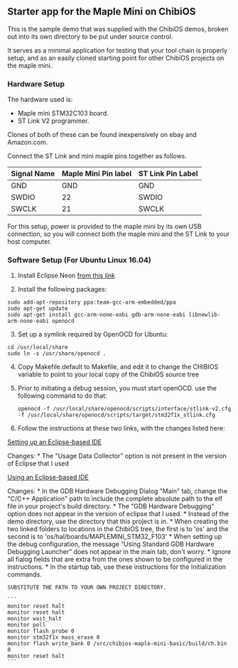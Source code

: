 ## Starter app for the Maple Mini on ChibiOS

This is the sample demo that was supplied with the ChibiOS demos, broken out into its own directory to be put under source control.

It serves as a minimal application for testing that your tool chain is properly setup, and as an easily cloned starting point for other ChibiOS projects on the maple mini.

### Hardware Setup

The hardware used is:

* Maple mini STM32C103 board.
* ST Link V2 programmer.

Clones of both of these can be found inexpensively on ebay and Amazon.com.

Connect the ST Link and mini maple pins together as follows.

| Signal Name | Maple Mini Pin label | ST Link Pin Label |
| ----------- | -------------------- | ----------------- |
| GND         | GND                  | GND               |
| SWDIO       | 22                   | SWDIO             |
| SWCLK       | 21                   | SWCLK             |

For this setup, power is provided to the maple mini by its own USB connection, so you will connect both the maple mini and the ST Link to your host computer.

### Software Setup (For Ubuntu Linux 16.04)

1. Install Eclipse Neon [from this link](https://eclipse.org/)

2. Install the following packages:
  ```
  sudo add-apt-repository ppa:team-gcc-arm-embedded/ppa
  sudo apt-get update
  sudo apt-get install gcc-arm-none-eabi gdb-arm-none-eabi libnewlib-arm-none-eabi openocd
  ```

3. Set up a symlink required by OpenOCD for Ubuntu:
  ```
  cd /usr/local/share
  sudo ln -s /usr/share/openocd .
  ```

4. Copy Makefile.default to Makefile, and edit it to change the CHIBIOS variable to point to your local copy of the ChibiOS source tree

5. Prior to initiating a debug session, you must start openOCD. use the following command to do that:
   ```
   openocd -f /usr/local/share/openocd/scripts/interface/stlink-v2.cfg -f /usr/local/share/openocd/scripts/target/stm32f1x_stlink.cfg
   ```

6. Follow the instructions at these two links, with the changes listed here:

  [Setting up an Eclipse-based IDE](http://www.chibios.org/dokuwiki/doku.php?id=chibios:guides:eclipse1)

  Changes:
    * The "Usage Data Collector" option is not present in the version of Eclipse that I used

  [Using an Eclipse-based IDE](http://www.chibios.org/dokuwiki/doku.php?id=chibios:guides:eclipse2)

  Changes:
    * In the GDB Hardware Debugging Dialog "Main" tab, change the "C/C++ Application" path to include the complete absolute path to the elf file in your project's build directory.
    * The "GDB Hardware Debugging" option does not appear in the version of eclipse that I used.
    * Instead of the demo directory, use the directory that this project is in.
    * When creating the two linked folders to locations in the ChibiOS tree, the first is to 'os' and the second is to 'os/hal/boards/MAPLEMINI_STM32_F103'
    * When setting up the debug configuration, the message “Using Standard GDB Hardware Debugging Launcher” does not appear in the main tab, don't worry.
    * Ignore all fialog fields that are extra from the ones shown to be configured in the instructions.
    * In the startup tab, use these instructions for the Initialization commands.

    SUBSTITUTE THE PATH TO YOUR OWN PROJECT DIRECTORY.

    ```
    monitor reset halt
    monitor reset halt
    monitor wait_halt
    monitor poll
    monitor flash probe 0
    monitor stm32f1x mass_erase 0
    monitor flash write_bank 0 /src/chibios-maple-mini-basic/build/ch.bin 0
    monitor reset halt
    ```
    
